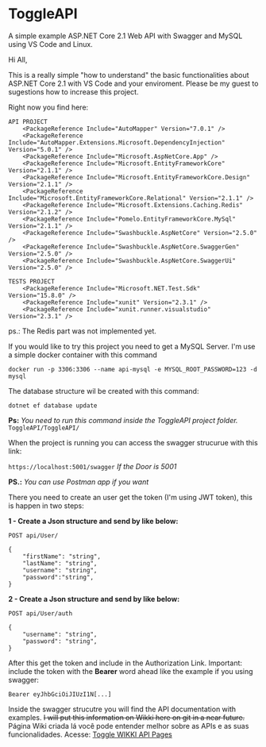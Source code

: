 # ToggleAPI
A simple example ASP.NET Core 2.1 Web API with Swagger and MySQL using VS Code and Linux.

Hi All, 

This is a really simple "how to understand" the basic functionalities about ASP.NET Core 2.1 with VS Code and your enviroment.
Please be my guest to sugestions how to increase this project.

Right now you find here:

```
API PROJECT
    <PackageReference Include="AutoMapper" Version="7.0.1" />
    <PackageReference Include="AutoMapper.Extensions.Microsoft.DependencyInjection" Version="5.0.1" />
    <PackageReference Include="Microsoft.AspNetCore.App" />
    <PackageReference Include="Microsoft.EntityFrameworkCore" Version="2.1.1" />
    <PackageReference Include="Microsoft.EntityFrameworkCore.Design" Version="2.1.1" />
    <PackageReference Include="Microsoft.EntityFrameworkCore.Relational" Version="2.1.1" />
    <PackageReference Include="Microsoft.Extensions.Caching.Redis" Version="2.1.2" />
    <PackageReference Include="Pomelo.EntityFrameworkCore.MySql" Version="2.1.1" />
    <PackageReference Include="Swashbuckle.AspNetCore" Version="2.5.0" />
    <PackageReference Include="Swashbuckle.AspNetCore.SwaggerGen" Version="2.5.0" />
    <PackageReference Include="Swashbuckle.AspNetCore.SwaggerUi" Version="2.5.0" />

TESTS PROJECT
    <PackageReference Include="Microsoft.NET.Test.Sdk" Version="15.8.0" />
    <PackageReference Include="xunit" Version="2.3.1" />
    <PackageReference Include="xunit.runner.visualstudio" Version="2.3.1" />
```
ps.: The Redis part was not implemented yet.

If you would like to try this project you need to get a MySQL Server. 
I'm use a simple docker container with this command

`docker run -p 3306:3306 --name api-mysql -e MYSQL_ROOT_PASSWORD=123 -d mysql`

The database structure wil be created with this command:

`dotnet ef database update`

**Ps:** _You need to run this command inside the ToggleAPI project folder._ `ToggleAPI/ToggleAPI/`

When the project is running you can access the swagger strucurue with this link:

`https://localhost:5001/swagger`
_If the Door is 5001_

**PS.:** _You can use Postman app if you want_

There you need to create an user get the token (I'm using JWT token), this is happen in two steps:

**1 - Create a Json structure and send by like below:**

```
POST api/User/

{
    "firstName": "string",
    "lastName": "string",
    "username": "string",
    "password":"string",
}
```

**2 - Create a Json structure and send by like below:**

```
POST api/User/auth

{
    "username": "string",
    "password": "string",
}
```

After this get the token and include in the Authorization Link.
Important: include the token with the **Bearer** word ahead like the example if you using swagger:

`Bearer eyJhbGciOiJIUzI1N[...]`

Inside the swagger strucutre you will find the API documentation with examples.
~~I will put this information on Wikki here on git in a near future.~~
Página Wiki criada lá você pode entender melhor sobre as APIs e as suas funcionalidades.
Acesse: [Toggle WIKKI API Pages](https://github.com/pdonatilio/ToggleAPI/wiki)

